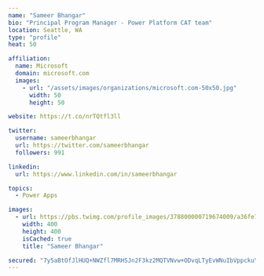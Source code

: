 ```yaml
---
name: "Sameer Bhangar"
bio: "Principal Program Manager - Power Platform CAT team"
location: Seattle, WA
type: "profile"
heat: 50

affiliation:
  name: Microsoft
  domain: microsoft.com
  images:
    - url: "/assets/images/organizations/microsoft.com-50x50.jpg"
      width: 50
      height: 50

website: https://t.co/nrTQtfl3ll

twitter:
  username: sameerbhangar
  url: https://twitter.com/sameerbhangar
  followers: 991

linkedin:
  url: https://www.linkedin.com/in/sameerbhangar

topics:
  - Power Apps

images:
  - url: https://pbs.twimg.com/profile_images/378800000719674009/a36fe7ddfab1778b76e5793772e43798_400x400.jpeg
    width: 400
    height: 400
    isCached: true
    title: "Sameer Bhangar"

secured: "7y5aBtOfJlHUQ+NWZfl7MRHSJn2F3kz2MQTVNvw+ODvqLTyEvWNuIbVppckuYbXI7UjFuqPCGz3U8ZrQgKFkWNDQfAMlch2ANg02kM7BIt6P3bDrXpKOnK/l3OhIhRruTnuK5/72JEmuvHRgrbLOV7+Jf0fPKMAd+d+4OPfF4yJRF9kA39n4RdtIpti/lYkT6bAkmnTrD6FKIEiRZXNpurr3ajJ91DSoXbedm4PfGN6o7z24A2zEykX12ZNtx8BbTwuh1MUKBpOjvn26R9oCbJwYrajYnGqJRC3Hd2cfdNmAlzEu5wu7eQyRSsL3GhH7bKREVLGrrlwjxRGnmWXk/ShSE+tOkWBFCz9OF5ptNw9HMmXSh3dLcGpgw32exwfxCxdOVZL3tARkGSabdIrWMw==;FpOSWpY98/OjnbS/7Y2OaQ=="
---
```


